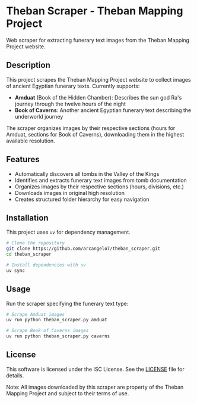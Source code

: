 # Theban Scraper - Theban Mapping Project

Web scraper for extracting funerary text images from the Theban Mapping Project website.

## Description

This project scrapes the Theban Mapping Project website to collect images of ancient Egyptian funerary texts. Currently supports:

- **Amduat** (Book of the Hidden Chamber): Describes the sun god Ra's journey through the twelve hours of the night
- **Book of Caverns**: Another ancient Egyptian funerary text describing the underworld journey

The scraper organizes images by their respective sections (hours for Amduat, sections for Book of Caverns), downloading them in the highest available resolution.

## Features

- Automatically discovers all tombs in the Valley of the Kings
- Identifies and extracts funerary text images from tomb documentation
- Organizes images by their respective sections (hours, divisions, etc.)
- Downloads images in original high resolution
- Creates structured folder hierarchy for easy navigation

## Installation

This project uses `uv` for dependency management.

```bash
# Clone the repository
git clone https://github.com/arcangelo7/theban_scraper.git
cd theban_scraper

# Install dependencies with uv
uv sync
```

## Usage

Run the scraper specifying the funerary text type:

```bash
# Scrape Amduat images
uv run python theban_scraper.py amduat

# Scrape Book of Caverns images
uv run python theban_scraper.py caverns
```

## License

This software is licensed under the ISC License. See the [LICENSE](LICENSE) file for details.

Note: All images downloaded by this scraper are property of the Theban Mapping Project and subject to their terms of use.
